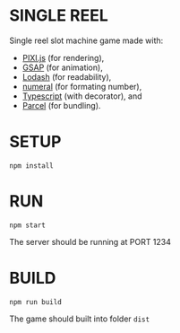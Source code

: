 # SINGLE REEL

Single reel slot machine game made with:

- [PIXI.js](http://www.pixijs.com/) (for rendering), 
- [GSAP](https://greensock.com/gsap) (for animation), 
- [Lodash](https://lodash.com) (for readability), 
- [numeral](http://numeraljs.com/) (for formating number), 
- [Typescript](https://www.typescriptlang.org/) (with decorator), and 
- [Parcel](https://parceljs.org/) (for bundling).

# SETUP

```
npm install
```

# RUN

```
npm start
```

The server should be running at PORT 1234

# BUILD

```
npm run build
```

The game should built into folder `dist`
